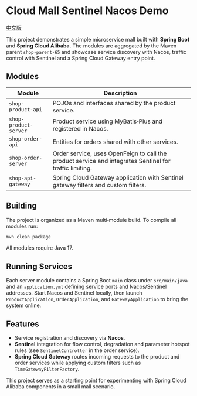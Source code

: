 # Cloud Mall Sentinel Nacos Demo
[中文版](README.zh.md)


This project demonstrates a simple microservice mall built with **Spring Boot** and
**Spring Cloud Alibaba**.  The modules are aggregated by the Maven parent
`shop-parent-65` and showcase service discovery with Nacos, traffic
control with Sentinel and a Spring Cloud Gateway entry point.

## Modules

| Module                | Description |
| --------------------- | ----------- |
| `shop-product-api`    | POJOs and interfaces shared by the product service. |
| `shop-product-server` | Product service using MyBatis‑Plus and registered in Nacos. |
| `shop-order-api`      | Entities for orders shared with other services. |
| `shop-order-server`   | Order service, uses OpenFeign to call the product service and integrates Sentinel for traffic limiting. |
| `shop-api-gateway`    | Spring Cloud Gateway application with Sentinel gateway filters and custom filters. |

## Building

The project is organized as a Maven multi‑module build. To compile all modules run:

```bash
mvn clean package
```

All modules require Java 17.

## Running Services

Each server module contains a Spring Boot `main` class under
`src/main/java` and an `application.yml` defining service ports and
Nacos/Sentinel addresses. Start Nacos and Sentinel locally, then launch
`ProductApplication`, `OrderApplication`, and `GatewayApplication` to
bring the system online.

## Features

- Service registration and discovery via **Nacos**.
- **Sentinel** integration for flow control, degradation and parameter
  hotspot rules (see `SentinelController` in the order service).
- **Spring Cloud Gateway** routes incoming requests to the product and
  order services while applying custom filters such as
  `TimeGatewayFilterFactory`.

This project serves as a starting point for experimenting with Spring
Cloud Alibaba components in a small mall scenario.
